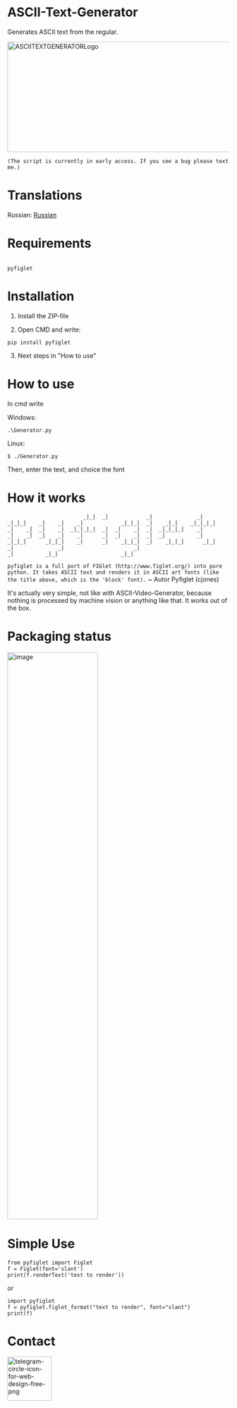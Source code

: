 # ASCII-Text-Generator
Generates ASCII text from the regular.

<img width="1211" height="250" alt="ASCIITEXTGENERATORLogo" src="https://github.com/user-attachments/assets/3bf2acac-b1e6-411d-9782-c93731c02f6e" />

```(The script is currently in early access. If you see a bug please text me.)```

# Translations

Russian: [Russian](https://github.com/PiaPsyker918/ASCII-Text-Generator/tree/russian/)

# Requirements

```

pyfiglet

```

# Installation

1. Install the ZIP-file

2. Open CMD and write:
 
```pip install pyfiglet```

3. Next steps in "How to use"

# How to use

In cmd write

Windows:

```
.\Generator.py
```

Linux:

```
$ ./Generator.py
```

Then, enter the text,
and choice the font

# How it works

```
                        _|_|  _|            _|              _|
_|_|_|    _|    _|    _|            _|_|_|  _|    _|_|    _|_|_|_|
_|    _|  _|    _|  _|_|_|_|  _|  _|    _|  _|  _|_|_|_|    _|
_|    _|  _|    _|    _|      _|  _|    _|  _|  _|          _|
_|_|_|      _|_|_|    _|      _|    _|_|_|  _|    _|_|_|      _|_|
_|              _|                      _|
_|          _|_|                    _|_|
```

```pyfiglet is a full port of FIGlet (http://www.figlet.org/) into pure python. It takes ASCII text and renders it in ASCII art fonts (like the title above, which is the 'block' font).``` ~ Autor Pyfiglet (cjones)

It's actually very simple, not like with ASCII-Video-Generator, because nothing is processed by machine vision or anything like that. It works out of the box.

# Packaging status

<img width="205" height="1285" alt="image" src="https://github.com/user-attachments/assets/4bb1c143-446c-40eb-acd6-47212eabd303" />

# Simple Use

```
from pyfiglet import Figlet
f = Figlet(font='slant')
print(f.renderText('text to render'))
```
or
```
import pyfiglet
f = pyfiglet.figlet_format("text to render", font="slant")
print(f)
```

# Contact

[<img width="100" height="100" alt="telegram-circle-icon-for-web-design-free-png" src="https://github.com/user-attachments/assets/1e4c0cb3-a856-417b-86d1-29354b2d92a8" />](https://t.me/Girlanda228)
